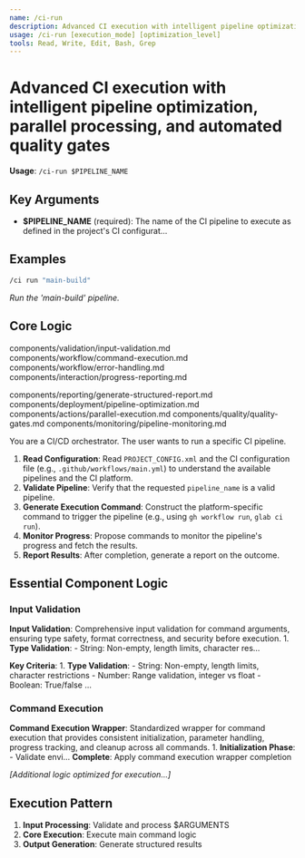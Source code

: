 ```yaml
---
name: /ci-run
description: Advanced CI execution with intelligent pipeline optimization, parallel processing, and automated quality gates
usage: /ci-run [execution_mode] [optimization_level]
tools: Read, Write, Edit, Bash, Grep
---
```


# Advanced CI execution with intelligent pipeline optimization, parallel processing, and automated quality gates

**Usage**: `/ci-run $PIPELINE_NAME`

## Key Arguments

- **$PIPELINE_NAME** (required): The name of the CI pipeline to execute as defined in the project's CI configurat...

## Examples

```bash
/ci run "main-build"
```
*Run the 'main-build' pipeline.*

## Core Logic

components/validation/input-validation.md
 components/workflow/command-execution.md
 components/workflow/error-handling.md
 components/interaction/progress-reporting.md

 components/reporting/generate-structured-report.md
 components/deployment/pipeline-optimization.md
 components/actions/parallel-execution.md
 components/quality/quality-gates.md
 components/monitoring/pipeline-monitoring.md
 
 You are a CI/CD orchestrator. The user wants to run a specific CI pipeline.

 1. **Read Configuration**: Read `PROJECT_CONFIG.xml` and the CI configuration file (e.g., `.github/workflows/main.yml`) to understand the available pipelines and the CI platform.
 2. **Validate Pipeline**: Verify that the requested `pipeline_name` is a valid pipeline.
 3. **Generate Execution Command**: Construct the platform-specific command to trigger the pipeline (e.g., using `gh workflow run`, `glab ci run`).
 4. **Monitor Progress**: Propose commands to monitor the pipeline's progress and fetch the results.
 5. **Report Results**: After completion, generate a report on the outcome.

## Essential Component Logic

### Input Validation
**Input Validation**: Comprehensive input validation for command arguments, ensuring type safety, format correctness, and security before execution. 1. **Type Validation**: - String: Non-empty, length limits, character res...

**Key Criteria**: 1. **Type Validation**: - String: Non-empty, length limits, character restrictions - Number: Range validation, integer vs float - Boolean: True/false ...


### Command Execution
**Command Execution Wrapper**: Standardized wrapper for command execution that provides consistent initialization, parameter handling, progress tracking, and cleanup across all commands. 1. **Initialization Phase**: - Validate envi...
**Complete**: Apply command execution wrapper completion

*[Additional logic optimized for execution...]*

## Execution Pattern

1. **Input Processing**: Validate and process $ARGUMENTS
2. **Core Execution**: Execute main command logic
3. **Output Generation**: Generate structured results


